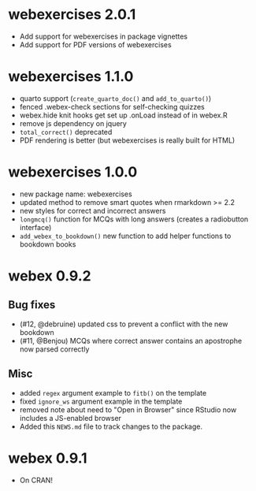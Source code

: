 # webexercises 2.0.1

* Add support for webexercises in package vignettes
* Add support for PDF versions of webexercises

# webexercises 1.1.0

* quarto support (`create_quarto_doc()` and `add_to_quarto()`)
* fenced .webex-check sections for self-checking quizzes
* webex.hide knit hooks get set up .onLoad instead of in webex.R
* remove js dependency on jquery
* `total_correct()` deprecated
* PDF rendering is better (but webexercises is really built for HTML)

# webexercises 1.0.0

* new package name: webexercises
* updated method to remove smart quotes when rmarkdown >= 2.2
* new styles for correct and incorrect answers
* `longmcq()` function for MCQs with long answers (creates a radiobutton interface)
* `add_webex_to_bookdown()` new function to add helper functions to bookdown books

# webex 0.9.2

## Bug fixes

* (#12, @debruine) updated css to prevent a conflict with the new bookdown
* (#11, @Benjou) MCQs where correct answer contains an apostrophe now
  parsed correctly
  
## Misc

* added `regex` argument example to `fitb()` on the template
* fixed `ignore_ws` argument example in the template
* removed note about need to "Open in Browser" since RStudio now
  includes a JS-enabled browser
* Added this `NEWS.md` file to track changes to the package.

# webex 0.9.1

* On CRAN!
